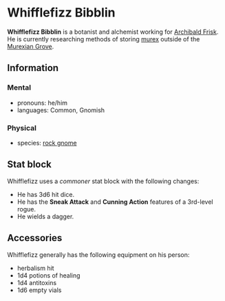 # Whifflefizz Bibblin

**Whifflefizz Bibblin** is a botanist and alchemist working for [Archibald Frisk](archibald-frisk.md). He is currently researching methods of storing [murex](../../../../ch-6-mote-treasures/murex/) outside of the [Murexian Grove](../../../../ch-4-esterfell-gazetteer/esterfell/lenya/murexian-grove.md).

## Information

### Mental

- pronouns: he/him
- languages: Common, Gnomish

### Physical

- species: [rock gnome](../../../../ch-5-character-options/species/gnomes/index.md#rock-gnome)

## Stat block

Whifflefizz uses a _commoner_ stat block with the following changes:

- He has 3d6 hit dice.
- He has the **Sneak Attack** and **Cunning Action** features of a 3rd-level rogue.
- He wields a dagger.

## Accessories

Whifflefizz generally has the following equipment on his person:

- herbalism hit
- 1d4 potions of healing
- 1d4 antitoxins
- 1d6 empty vials
